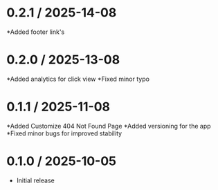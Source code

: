 
0.2.1 / 2025-14-08
==================

  *Added footer link's

0.2.0 / 2025-13-08
==================

  *Added analytics for click view
  *Fixed minor typo

0.1.1 / 2025-11-08
==================

  *Added Customize 404 Not Found Page
  *Added versioning for the app
  *Fixed minor bugs for improved stability

0.1.0 / 2025-10-05
==================

  * Initial release